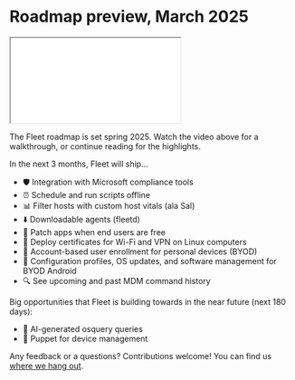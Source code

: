 # Roadmap preview, March 2025

<div purpose="embedded-content">
   <iframe src="TODO" allowfullscreen></iframe>
</div>

The Fleet roadmap is set spring 2025. Watch the video above for a walkthrough, or continue reading for the highlights.

In the next 3 months, Fleet will ship...
- 🛡️ Integration with Microsoft compliance tools
- ⏰ Schedule and run scripts offline
- 📊 Filter hosts with custom host vitals (ala Sal)
- ⬇️ Downloadable agents (fleetd)
- 📅 Patch apps when end users are free
- 📄 Deploy certificates for Wi-Fi and VPN on Linux computers
- 🍏 Account-based user enrollment for personal devices (BYOD)
- 🤖 Configuration profiles, OS updates, and software management for BYOD Android
- 🔍 See upcoming and past MDM command history

Big opportunities that Fleet is building towards in the near future (next 180 days):
- 🤖 AI-generated osquery queries
- 👻 Puppet for device management

Any feedback or a questions?  Contributions welcome! You can find us [where we hang out](https://fleetdm.com/support).

<meta name="category" value="announcements">
<meta name="authorFullName" value="Noah Talerman">
<meta name="authorGitHubUsername" value="noahtalerman">
<meta name="publishedOn" value="2025-03-31">
<meta name="articleTitle" value="Roadmap preview, March 2025">
<meta name="description" value="The product improvements Fleet is currently working on and the 3 biggest open opportunities in the product in the near future.">